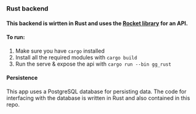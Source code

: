 ### Rust backend

#### This backend is wirtten in Rust and uses the [Rocket library](https://rocket.rs/) for an API.

#### To run:
1. Make sure you have `cargo` installed
2. Install all the required modules with `cargo build`
3. Run the serve & expose the api with `cargo run --bin gg_rust`

#### Persistence
This app uses a PostgreSQL database for persisting data. The code for interfacing with the database is written in Rust and also contained in this repo.
